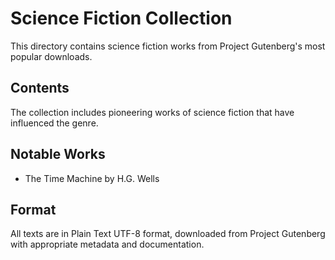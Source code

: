 # Science Fiction Collection

This directory contains science fiction works from Project Gutenberg's most popular downloads.

## Contents

The collection includes pioneering works of science fiction that have influenced the genre.

## Notable Works
- The Time Machine by H.G. Wells

## Format
All texts are in Plain Text UTF-8 format, downloaded from Project Gutenberg with appropriate metadata and documentation.
